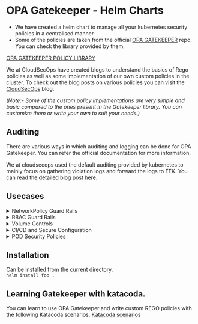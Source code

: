 # OPA Gatekeeper - Helm Charts


- We have created a helm chart to manage all your kubernetes security policies in a centralised manner.
- Some of the policies are taken from the official [OPA GATEKEEPER](https://github.com/open-policy-agent/gatekeeper) repo. You can check the library provided by them.

[OPA GATEKEEPER POLICY LIBRARY](https://github.com/open-policy-agent/gatekeeper-library/tree/master/library) 

We at CloudSecOps have created blogs to understand the basics of Rego policies as well as some implementation of our own custom policies in the cluster. To check out the blog posts on various policies you can visit the [CloudSecOps](https://www.cloudsecops.com) blog. 

<em>(Note:- Some of the custom policy implementations are very simple and basic compared to the ones present in the Gatekeeper library. You can customize them or write your own to suit your needs.) </em>

## 
## Auditing 

There are various ways in which auditing and logging can be done for OPA Gatekeeper. You can refer the official documentation for more information.

We at cloudsecops used the default auditing provided by kubernetes to mainly focus on gathering violation logs and forward the logs to EFK. You can read the detailed blog post [here](https://cloudsecops.com).
##
## Usecases
<details>
<summary>NetworkPolicy Guard Rails</summary>
<br>
    <ul>
        <li>Enforce Namespace Restrictions for Robust NetworkPolicy Enforcement.</li>
        <li>Restrict Namespace and Pod Selectors in NetworkPolicies.</li>
        <li>Restrict Ingress Traffic Label Selectors in NetworkPolicies.</li>
        <li>Restrict Ingress Ports in NetworkPolicies.</li>
        <li>Restrict Ingress IP CIDR Ranges in NetworkPolicies.</li>
        <li>Restrict Egress Label Selectors in NetworkPolicies.</li>
        <li>Restrict Egress Ports in NetworkPolicies.</li>
        <li>Restrict Egress IP CIDR Ranges in NetworkPolicies.</li>
    </ul>
<br>
</details>
<details>
<summary>RBAC Guard Rails</summary>
<br>
    <ul>
        <li>Service Accounts: Prohibit Namespaces.</li>
        <li>Restrict Users who can Manage Roles and Cluster Roles.</li>
        <li>Prohibit Wildcard Verbs in Roles and ClusterRoles.</li>
        <li>Prohibit Wildcard Subjects in RoleBindings and ClusterRoleBindings.</li>
    </ul>
    <br>
    </details> 
<details>
<summary>Volume Controls</summary>
<br>
    <ul>
        <li>Storage Classes: Prohibit Retain Reclaim Policy.</li>
        <li>Storage Classes: Require Strong Encryption.</li>
        <li>Deny Privileged Containers.</li>
    </ul>
    <br>
 </details>
<details>
<summary>CI/CD and Secure Configuration</summary>
<br>
    <ul>
        <li>CI/CD: Require Trusted Image Repository and Hardened Images.</li>
        <li>CI/CD: Block Latest Image Tag.</li>
        <li>Pods: Prohibit Unauthorized Host Paths.</li>
        <li>Pods: Prohibit Host Network.</li>
        <li>Pods: Prohibit Unauthorized Config Map Volumes.</li>
        <li>Prohibit Pod Exec Resource.</li>
    </ul> 
<br>
</details>
<details>
<summary>POD Security Policies</summary>
<br>
    <ul>
        <li>Restrict escalation to root privileges.</li>
        <li>Control Linux capabilites.</li>
        <li>Control usage of Host file system/network-ports/namespaces</li>
        <li>Control container sysctl profiles.</li>
        <li>Control AppArmor profile used by containers.</li>
        <li>Control secComp profile used by containers.</li>
        <li>Control the seLinux context of containers.</li>
    </ul> 
<br><br>
</details>

##
## Installation
Can be installed from the current directory. <br>
` helm install foo . ` 

##
## Learning Gatekeeper with katacoda.
You can learn to use OPA Gatekeeper and write custom REGO policies with the following Katacoda scenarios.
[Katacoda scenarios](https://www.katacoda.com/vishalpranav/courses/opagatekeeper-policy)


